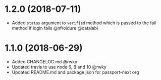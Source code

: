 # 1.2.0 (2018-07-11)

* Added `status` argument to `verified` method which is passed to the fail method if login fails @nfroidure @oatalabi

# 1.1.0 (2018-06-29)

* Added CHANGELOG.md @rwky
* Updated travis to use node 6, 8 and 10 @rwky
* Updated README.md and package.json for passport-next org

